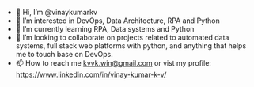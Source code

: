 - 👋 Hi, I’m @vinaykumarkv
- 👀 I’m interested in DevOps, Data Architecture, RPA and Python
- 🌱 I’m currently learning RPA, Data systems and Python
- 💞️ I’m looking to collaborate on projects related to automated data systems, full stack web platforms with python, and anything that helps me to touch base on DevOps.
- 📫 How to reach me kvvk.win@gmail.com or vist my profile: https://www.linkedin.com/in/vinay-kumar-k-v/

<!---
vinaykumarkv/vinaykumarkv is a ✨ special ✨ repository because its `README.md` (this file) appears on your GitHub profile.
You can click the Preview link to take a look at your changes.
--->
